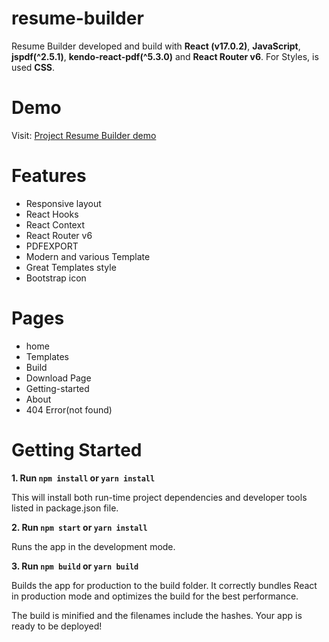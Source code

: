 # resume-builder
<!-- creator: Piyush Senani -->
<!-- github: https://github.com/piyush3105 -->
<!-- Email: Piyush3105@gmail.com -->
<!-- Linked in : https://www.linkedin.com/in/piyush-senani-056b39146/ -->

Resume Builder developed and build with **React (v17.0.2)**, **JavaScript**, **jspdf(^2.5.1)**, **kendo-react-pdf(^5.3.0)** and **React Router v6**. For Styles, is used **CSS**.

# Demo

Visit: [Project Resume Builder demo](https://resume-builder-8911f.web.app/)


# Features

* Responsive layout
* React Hooks
* React Context
* React Router v6
* PDFEXPORT
* Modern and various Template
* Great Templates style
* Bootstrap icon


# Pages

* home
* Templates
* Build
* Download Page
* Getting-started
* About
* 404 Error(not found)


# Getting Started


**1. Run `npm install` or `yarn install`**

This will install both run-time project dependencies and developer tools listed in package.json file.

**2. Run `npm start` or `yarn install`**

Runs the app in the development mode.

      
**3. Run `npm build` or `yarn build`**

Builds the app for production to the build folder. It correctly bundles React in production mode and optimizes the build for the best performance.

The build is minified and the filenames include the hashes. Your app is ready to be deployed!